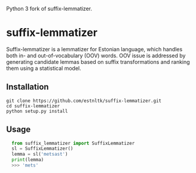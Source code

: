 Python 3 fork of suffix-lemmatizer.

# suffix-lemmatizer

Suffix-lemmatizer is a lemmatizer for Estonian language, which handles both in- and out-of-vocabulary (OOV) words. OOV issue is addressed by generating candidate lemmas based on suffix transformations and ranking them using a statistical model.

## Installation
```
git clone https://github.com/estnltk/suffix-lemmatizer.git
cd suffix-lemmatizer
python setup.py install
```

## Usage
```python
  from suffix_lemmatizer import SuffixLemmatizer
  sl = SuffixLemmatizer()
  lemma = sl('metsast')
  print(lemma)
  >>> 'mets'
```
